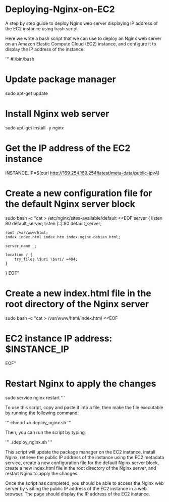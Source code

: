 # Deploying-Nginx-on-EC2
A step by step guide to deploy Nginx web server displaying IP address of the EC2 instance using bash script


Here we write a bash script that we can use to deploy an Nginx web server on an Amazon Elastic Compute Cloud (EC2) instance, and configure it to display the IP address of the instance:

'''
#!/bin/bash

# Update package manager
sudo apt-get update

# Install Nginx web server
sudo apt-get install -y nginx

# Get the IP address of the EC2 instance
INSTANCE_IP=$(curl http://169.254.169.254/latest/meta-data/public-ipv4)

# Create a new configuration file for the default Nginx server block
sudo bash -c "cat > /etc/nginx/sites-available/default <<EOF
server {
    listen 80 default_server;
    listen [::]:80 default_server;

    root /var/www/html;
    index index.html index.htm index.nginx-debian.html;

    server_name _;

    location / {
        try_files \$uri \$uri/ =404;
    }
}
EOF"

# Create a new index.html file in the root directory of the Nginx server
sudo bash -c "cat > /var/www/html/index.html <<EOF
<html>
<head>
  <title>EC2 instance IP address</title>
</head>
<body>
  <h1>EC2 instance IP address: $INSTANCE_IP</h1>
</body>
</html>
EOF"

# Restart Nginx to apply the changes
sudo service nginx restart
'''


To use this script, copy and paste it into a file, then make the file executable by running the following command:

'''
chmod +x deploy_nginx.sh
'''

Then, you can run the script by typing:

'''
./deploy_nginx.sh
'''

This script will update the package manager on the EC2 instance, install Nginx, retrieve the public IP address of the instance using the EC2 metadata service, create a new configuration file for the default Nginx server block, create a new index.html file in the root directory of the Nginx server, and restart Nginx to apply the changes.

Once the script has completed, you should be able to access the Nginx web server by visiting the public IP address of the EC2 instance in a web browser. The page should display the IP address of the EC2 instance.
